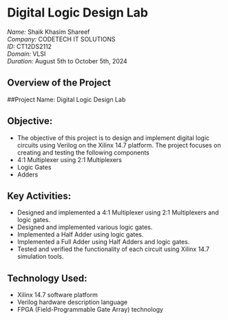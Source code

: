 # Digital Logic Design Lab

*Name:* Shaik Khasim Shareef  
*Company:* CODETECH IT SOLUTIONS  
*ID:* CT12DS2112  
*Domain:* VLSI  
*Duration:* August 5th to October 5th, 2024

## Overview of the Project

##Project Name: Digital Logic Design Lab

## Objective:
- The objective of this project is to design and implement digital logic circuits using Verilog on the Xilinx 14.7 platform. 
  The project focuses on creating and testing the following components
- 4:1 Multiplexer using 2:1 Multiplexers
- Logic Gates
- Adders

## Key Activities:
- Designed and implemented a 4:1 Multiplexer using 2:1 Multiplexers and logic gates.
- Designed and implemented various logic gates.
- Implemented a Half Adder using logic gates.
- Implemented a Full Adder using Half Adders and logic gates.
- Tested and verified the functionality of each circuit using Xilinx 14.7 simulation tools.

## Technology Used:
- Xilinx 14.7 software platform
- Verilog hardware description language
- FPGA (Field-Programmable Gate Array) technology
